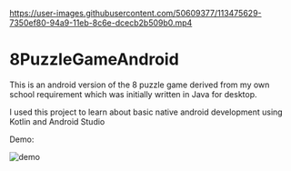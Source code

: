 
https://user-images.githubusercontent.com/50609377/113475629-7350ef80-94a9-11eb-8c6e-dcecb2b509b0.mp4

# 8PuzzleGameAndroid
This is an android version of the 8 puzzle game derived from my own school requirement which was initially written in Java for desktop. 

I used this project to learn about basic native android development using Kotlin and Android Studio

Demo:

![demo](https://user-images.githubusercontent.com/50609377/113475747-068a2500-94aa-11eb-8b86-3de30e17301b.gif)



